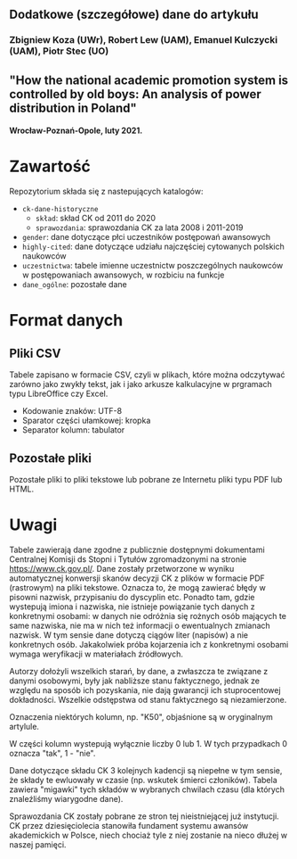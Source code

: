 ## Dodatkowe (szczegółowe) dane do artykułu  
###  Zbigniew Koza (UWr), Robert Lew (UAM), Emanuel Kulczycki (UAM), Piotr Stec (UO) 
##  "How the national academic promotion system is controlled by old boys: An analysis of power distribution in Poland" 
####  Wrocław-Poznań-Opole, luty 2021. 

# Zawartość
Repozytorium składa się z nastepujących katalogów:
- `ck-dane-historyczne`
  - `skład`: skład CK od 2011 do 2020
  - `sprawozdania`: sprawozdania CK za lata 2008 i 2011-2019 
- `gender`: dane dotyczące płci uczestników postępowań awansowych   
- `highly-cited`: dane dotyczące udziału najczęściej cytowanych polskich naukowców 
- `uczestnictwa`: tabele imienne uczestnictw poszczególnych naukowców w postępowaniach awansowych, w rozbiciu na funkcje
- `dane_ogólne`: pozostałe dane

# Format danych
## Pliki CSV
Tabele zapisano w formacie CSV, czyli w plikach, które można odczytywać zarówno jako zwykły tekst, jak i jako arkusze kalkulacyjne w prgramach typu LibreOffice czy Excel. 

-  Kodowanie znaków: UTF-8
-  Sparator części ułamkowej: kropka 
-  Separator kolumn: tabulator

## Pozostałe pliki 
Pozostałe pliki to pliki tekstowe lub pobrane ze Internetu pliki typu PDF lub HTML.  


# Uwagi
Tabele zawierają dane zgodne z publicznie dostępnymi dokumentami Centralnej Komisji ds Stopni i Tytułów zgromadzonymi na stronie https://www.ck.gov.pl/. Dane zostały przetworzone w wyniku automatycznej konwersji skanów decyzji CK z plików w formacie PDF (rastrowym) na pliki tekstowe. Oznacza to, że mogą zawierać błędy w pisowni nazwisk, przypisaniu do dyscyplin etc. Ponadto tam, gdzie wystepują imiona i nazwiska, nie istnieje powiązanie tych danych z konkretnymi osobami: w danych nie odróżnia się rożnych osób mających te same nazwiska, nie ma w nich też informacji o ewentualnych zmianach nazwisk. W tym sensie dane dotyczą ciągów liter (napisów) a nie konkretnych osób. Jakakolwiek próba kojarzenia ich z konkretnymi osobami wymaga weryfikacji w materiałach źródłowych. 

Autorzy dołożyli wszelkich starań, by dane, a zwłaszcza te związane z danymi osobowymi, były jak nabliższe stanu faktycznego, jednak ze względu na sposób ich pozyskania, nie dają gwarancji ich stuprocentowej dokładności. Wszelkie odstępstwa od stanu faktycznego są niezamierzone.

Oznaczenia niektórych kolumn, np. "K50", objaśnione są w oryginalnym artylule. 

W części kolumn wystepują wyłącznie liczby 0 lub 1. W tych przypadkach 0 oznacza "tak", 1 - "nie".

Dane dotyczące składu CK 3 kolejnych kadencji są niepełne w tym sensie, że składy te ewluowały w czasie (np. wskutek śmierci członików). Tabela zawiera "migawki" tych składów w wybranych chwilach czasu (dla których znaleźliśmy wiarygodne dane).  

Sprawozdania CK zostały pobrane ze stron tej nieistniejącej już instytucji. CK przez dziesięciolecia stanowiła fundament systemu awansów akademickich w Polsce, niech chociaż tyle z niej zostanie na nieco dłużej w naszej pamięci. 
